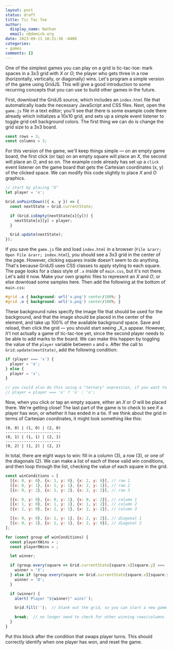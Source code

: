 ```yaml
---
layout: post
status: draft
title: Tic Tac Toe
author:
  display_name: Nathan
  email: n@demick.org
date: 2023-09-11 10:21:38 -0400
categories:
- games
comments: []
---
```


One of the simplest games you can play on a grid is tic-tac-toe: mark spaces in a 3x3 grid with _X_ or _O_; the player who gets three in a row (horizontally, vertically, or diagonally) wins. Let's program a simple version of the game using GridJS. This will give a good introduction to some recurring concepts that you can use to build other games in the future.

First, download the GridJS source, which includes an `index.html` file that automatically loads the necessary JavaScript and CSS files. Next, open the `game.js` file in a text editor; you'll see that there is some example code there already which initializes a 10x10 grid, and sets up a simple event listener to toggle grid cell background colors. The first thing we can do is change the grid size to a 3x3 board.

```javascript
const rows = 3;
const columns = 3;
```

For this version of the game, we'll keep things simple &mdash; on an empty game board, the first click (or tap) on an empty square will place an _X_, the second will place an _O_, and so on. The example code already has set up a `click` event listener on the game board that gets the Cartesian coordinates (x, y) of the clicked space. We can modify this code slightly to place _X_ and _O_ graphics.

```javascript
// start by placing "X"
let player = 'x';

Grid.onPointDown(({ x, y }) => {
  const nextState = Grid.currentState;

  if (Grid.isEmpty(nextState[x][y])) {
    nextState[x][y] = player;
  }

  Grid.update(nextState);
});
```

If you save the `game.js` file and load `index.html` in a browser (`File &rarr; Open File &rarr; index.html`), you should see a 3x3 grid in the center of the page. However, clicking squares inside doesn't seem to do anything. That's because GridJS uses CSS classes to apply styling to each square. The page looks for a class style of `.x` inside of `main.css`, but it's not there. Let's add it now. Make your own graphic files to represent an _X_ and _O_, or else download some samples here. Then add the following at the bottom of `main.css`:

```css
#grid .x { background: url('x.png') center/100%; }
#grid .o { background: url('o.png') center/100%; }
```

These background rules specify the image file that should be used for the background, and that the image should be placed in the center of the element, and take up 100% of the available background space. Save and reload, then click the grid &mdash; you should start seeing _X_s appear. However, it't not actually a game of tic-tac-toe yet, since the second player needs to be able to add marks to the board. We can make this happen by toggling the value of the `player` variable between `x` and `o`. After the call to `Grid.update(nextState)`, add the following condition:

```javascript
if (player === 'x') {
  player = 'o';
} else {
  player = 'x';
}

// you could also do this using a "ternary" expression, if you want to be 💁‍♀️
// player = player === 'x' ? 'o' : 'x';
```

Now, when you click or tap an empty square, either an _X_ or _O_ will be placed there. We're getting close! The last part of the game is to check to see if a player has won, or whether it has ended in a tie. If we think about the grid in terms of Cartesian coordinates, it might look something like this:

```
(0, 0) | (1, 0) | (2, 0)
------------------------
(0, 1) | (1, 1) | (2, 1)
------------------------
(0, 2) | (1, 2) | (2, 2)
```

In total, there are eight ways to win: fill in a column (3), a row (3), or one of the diagonals (2). We can make a list of each of these valid win conditions, and then loop through the list, checking the value of each square in the grid.

```javascript
const winConditions = [
  [{x: 0, y: 0}, {x: 1, y: 0}, {x: 2, y: 0}], // row 1
  [{x: 0, y: 1}, {x: 1, y: 1}, {x: 2, y: 1}], // row 2
  [{x: 0, y: 2}, {x: 1, y: 2}, {x: 2, y: 2}], // row 3

  [{x: 0, y: 0}, {x: 0, y: 1}, {x: 0, y: 2}], // column 1
  [{x: 1, y: 0}, {x: 1, y: 1}, {x: 1, y: 2}], // column 2
  [{x: 2, y: 0}, {x: 2, y: 1}, {x: 2, y: 2}], // column 3

  [{x: 0, y: 0}, {x: 1, y: 1}, {x: 2, y: 2}], // diagonal 1
  [{x: 0, y: 2}, {x: 1, y: 1}, {x: 2, y: 0}], // diagonal 2
];

for (const group of winConditions) {
  const playerXWins = ;
  const playerOWins = ;

  let winner;

  if (group.every(square => Grid.currentState[square.x][square.y] === 'x')) {
    winner = 'X';
  } else if (group.every(square => Grid.currentState[square.x][square.y] === 'o')) {
    winner = 'O';
  }

  if (winner) {
    alert(`Player "${winner}" wins!`);

    Grid.fill('');  // blank out the grid, so you can start a new game

    break;  // no longer need to check for other winning rows/columns
  }
}
```

Put this block after the condition that swaps player turns. This should correctly identify when one player has won, and reset the game.


